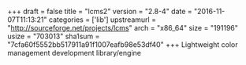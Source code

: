 +++
draft = false
title = "lcms2"
version = "2.8-4"
date = "2016-11-07T11:13:21"
categories = ['lib']
upstreamurl = "http://sourceforge.net/projects/lcms"
arch = "x86_64"
size = "191196"
usize = "703013"
sha1sum = "7cfa60f5552bb517911a91f1007eafb98e53df40"
+++
Lightweight color management development library/engine